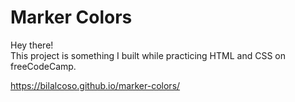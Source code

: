 # Marker Colors

Hey there!  
This project is something I built while practicing HTML and CSS on freeCodeCamp.

https://bilalcoso.github.io/marker-colors/
